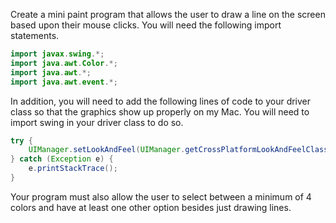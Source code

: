 Create a mini paint program that allows the user to draw a line on the screen based upon their mouse clicks. You will need the following import statements.

```java
import javax.swing.*;
import java.awt.Color.*;
import java.awt.*;
import java.awt.event.*;
```

In addition, you will need to add the following lines of code to your driver class so that the graphics show up properly on my Mac. You will need to import swing in your driver class to do so.

```java
try {
    UIManager.setLookAndFeel(UIManager.getCrossPlatformLookAndFeelClassName());
} catch (Exception e) {
    e.printStackTrace();
}
```

Your program must also allow the user to select between a minimum of 4 colors and have at least one other option besides just drawing lines.
